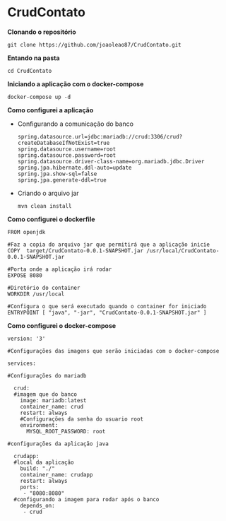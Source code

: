 # CrudContato
**Clonando o repositório**

    git clone https://github.com/joaoleao87/CrudContato.git
 
**Entando na pasta**

    cd CrudContato
  
**Iniciando a aplicação com o docker-compose**

    docker-compose up -d 
  
**Como configurei a aplicação**

- Configurando a comunicação do banco
  
      spring.datasource.url=jdbc:mariadb://crud:3306/crud?createDatabaseIfNotExist=true
      spring.datasource.username=root
      spring.datasource.password=root
      spring.datasource.driver-class-name=org.mariadb.jdbc.Driver
      spring.jpa.hibernate.ddl-auto=update
      spring.jpa.show-sql=false
      spring.jpa.generate-ddl=true
    
- Criando o arquivo jar
    
      mvn clean install

**Como configurei o dockerfile** 

    FROM openjdk
    
    #Faz a copia do arquivo jar que permitirá que a aplicação inicie
    COPY  target/CrudContato-0.0.1-SNAPSHOT.jar /usr/local/CrudContato-0.0.1-SNAPSHOT.jar
    
    #Porta onde a aplicação irá rodar
    EXPOSE 8080
    
    #Diretório do container
    WORKDIR /usr/local
    
    #Configura o que será executado quando o container for iniciado
    ENTRYPOINT [ "java", "-jar", "CrudContato-0.0.1-SNAPSHOT.jar" ]


**Como configurei o docker-compose**

    version: '3'
    
    #Configurações das imagens que serão iniciadas com o docker-compose 
    
    services:
    
    #Configurações do mariadb 
    
      crud:
      #imagem que do banco
        image: mariadb:latest
        container_name: crud
        restart: always
        #Configurações da senha do usuario root
        environment:
          MYSQL_ROOT_PASSWORD: root

    #configurações da aplicação java
    
      crudapp:
      #local da aplicação
        build: "./"
        container_name: crudapp
        restart: always
        ports:
         - "8080:8080"
      #configurando a imagem para rodar após o banco
        depends_on:
         - crud
